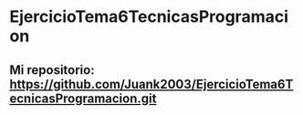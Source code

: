 # EjercicioTema6TecnicasProgramacion

## Mi repositorio: https://github.com/Juank2003/EjercicioTema6TecnicasProgramacion.git
